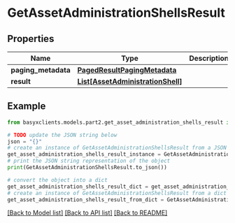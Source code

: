 # GetAssetAdministrationShellsResult


## Properties

Name | Type | Description | Notes
------------ | ------------- | ------------- | -------------
**paging_metadata** | [**PagedResultPagingMetadata**](PagedResultPagingMetadata.md) |  | [optional] 
**result** | [**List[AssetAdministrationShell]**](AssetAdministrationShell.md) |  | [optional] 

## Example

```python
from basyxclients.models.part2.get_asset_administration_shells_result import GetAssetAdministrationShellsResult

# TODO update the JSON string below
json = "{}"
# create an instance of GetAssetAdministrationShellsResult from a JSON string
get_asset_administration_shells_result_instance = GetAssetAdministrationShellsResult.from_json(json)
# print the JSON string representation of the object
print(GetAssetAdministrationShellsResult.to_json())

# convert the object into a dict
get_asset_administration_shells_result_dict = get_asset_administration_shells_result_instance.to_dict()
# create an instance of GetAssetAdministrationShellsResult from a dict
get_asset_administration_shells_result_from_dict = GetAssetAdministrationShellsResult.from_dict(get_asset_administration_shells_result_dict)
```
[[Back to Model list]](../README.md#documentation-for-models) [[Back to API list]](../README.md#documentation-for-api-endpoints) [[Back to README]](../README.md)



